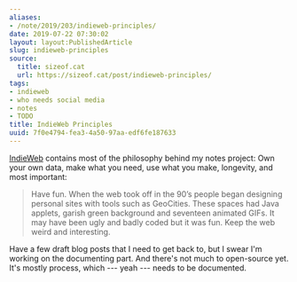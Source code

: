 ```yaml
---
aliases:
- /note/2019/203/indieweb-principles/
date: 2019-07-22 07:30:02
layout: layout:PublishedArticle
slug: indieweb-principles
source:
  title: sizeof.cat
  url: https://sizeof.cat/post/indieweb-principles/
tags:
- indieweb
- who needs social media
- notes
- TODO
title: IndieWeb Principles
uuid: 7f0e4794-fea3-4a50-97aa-edf6fe187633
---
```


[IndieWeb][] contains most of the philosophy behind my notes project: Own your
own data, make what you need, use what you make, longevity, and most important:

[IndieWeb]: https://indieweb.org/

> Have fun. When the web took off in the 90’s people began designing personal
> sites with tools such as GeoCities. These spaces had Java applets, garish
> green background and seventeen animated GIFs. It may have been ugly and badly
> coded but it was fun. Keep the web weird and interesting.

Have a few draft blog posts that I need to get back to, but I swear I'm working
on the documenting part. And there's not much to open-source yet. It's mostly
process, which --- yeah --- needs to be documented.